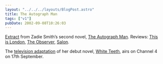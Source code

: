 ```yaml
---
layout: "../../../layouts/BlogPost.astro"
title: The Autograph Man
tags: ["v1"]
pubDate: 2002-09-08T10:26:03
---
```


[Extract][1] from Zadie Smith&#8217;s second novel, [The Autograph Man][2]. Reviews: [This is London][3], [The Observer][4], [Salon][5].

The [television adaptation][6] of her debut novel, [White Teeth][7], airs on Channel 4 on 17th September.

[1]: http://books.guardian.co.uk/extracts/story/0,6761,787267,00.html "The Guardian: extract from Zadie Smith's 'The Autograph Man'"
[2]: http://www.amazon.co.uk/exec/obidos/ASIN/0241139988/ohsky "Amazon.co.uk: Zadie Smith's 'The Autograph Man'"
[3]: http://www.thisislondon.co.uk/dynamic/lifestyle/books/top_review.html?in_review_id=685570&in_review_text_id=658307 "This is London: Pleasure from start to finish"
[4]: http://books.guardian.co.uk/reviews/generalfiction/0,6121,787938,00.html "The Observer: Name of the prose"
[5]: http://www.salon.com/books/review/2002/09/05/smith/ "Salon.com: 'The Autograph Man' by Zadie Smith"
[6]: http://books.guardian.co.uk/bookerprize2002/story/0,12350,780246,00.html "The Guardian: Zadie bites back"
[7]: http://www.channel4.com/entertainment/tv/microsites/W/whiteteeth/ "Channel4: White Teeth microsite"
